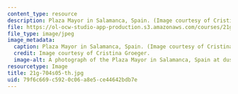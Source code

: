 ```yaml
---
content_type: resource
description: Plaza Mayor in Salamanca, Spain. (Image courtesy of Cristina Groeger.)
file: https://ol-ocw-studio-app-production.s3.amazonaws.com/courses/21g-704-spanish-iv-spring-2005/79f6c669c5920c06a8e5ce44642bdb7e_21g-704s05-th.jpg
file_type: image/jpeg
image_metadata:
  caption: Plaza Mayor in Salamanca, Spain. (Image courtesy of Cristina Groeger.)
  credit: Image courtesy of Cristina Groeger.
  image-alt: A photograph of the Plaza Mayor in Salamanca, Spain at dusk.
resourcetype: Image
title: 21g-704s05-th.jpg
uid: 79f6c669-c592-0c06-a8e5-ce44642bdb7e
---
```

